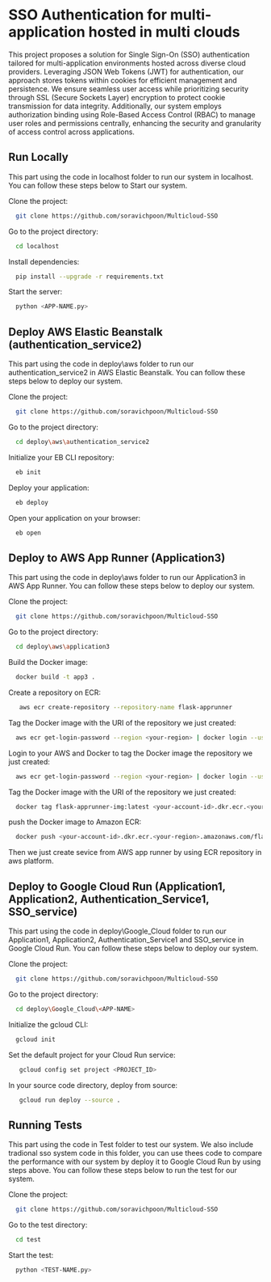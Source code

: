 # SSO Authentication for multi-application hosted in multi clouds
This project proposes a solution for Single Sign-On (SSO) authentication tailored for multi-application environments hosted across diverse cloud providers. Leveraging JSON Web Tokens (JWT) for authentication, our approach stores tokens within cookies for efficient management and persistence. We ensure seamless user access while prioritizing security through SSL (Secure Sockets Layer) encryption to protect cookie transmission for data integrity. Additionally, our system employs authorization binding using Role-Based Access Control (RBAC) to manage user roles and permissions centrally, enhancing the security and granularity of access control across applications.



## Run Locally
This part using the code in localhost folder to run our system in localhost. You can follow these steps below to Start our system.

Clone the project:

```bash
  git clone https://github.com/soravichpoon/Multicloud-SSO
```

Go to the project directory:

```bash
  cd localhost
```

Install dependencies:

```bash
  pip install --upgrade -r requirements.txt
```

Start the server:

```bash
  python <APP-NAME.py>
```


## Deploy AWS Elastic Beanstalk (authentication_service2)
This part using the code in deploy\aws folder to run our authentication_service2 in AWS Elastic Beanstalk. You can follow these steps below to deploy our system.

Clone the project:

```bash
  git clone https://github.com/soravichpoon/Multicloud-SSO
```

Go to the project directory:

```bash
  cd deploy\aws\authentication_service2
```
Initialize your EB CLI repository:

```bash
  eb init
```

Deploy your application:

```bash
  eb deploy
```
Open your application on your browser:

```bash
  eb open
```


## Deploy to AWS App Runner (Application3)
This part using the code in deploy\aws folder to run our Application3 in AWS App Runner. You can follow these steps below to deploy our system.

Clone the project:

```bash
  git clone https://github.com/soravichpoon/Multicloud-SSO
```

Go to the project directory:

```bash
  cd deploy\aws\application3
```
Build the Docker image:

```bash
  docker build -t app3 .
```

Create a repository on ECR:

```bash
   aws ecr create-repository --repository-name flask-apprunner
```
Tag the Docker image with the URI of the repository we just created:

```bash
  aws ecr get-login-password --region <your-region> | docker login --username AWS --password-stdin <your-account-id>.dkr.ecr.<your-region>.amazonaws.com
```
Login to your AWS and Docker to tag the Docker image the repository we just created:

```bash
  aws ecr get-login-password --region <your-region> | docker login --username AWS --password-stdin <your-account-id>.dkr.ecr.<your-region>.amazonaws.com
```
Tag the Docker image with the URI of the repository we just created:

```bash
  docker tag flask-apprunner-img:latest <your-account-id>.dkr.ecr.<your-region>.amazonaws.com/flask-apprunner:latest
```
push the Docker image to Amazon ECR:

```bash
  docker push <your-account-id>.dkr.ecr.<your-region>.amazonaws.com/flask-apprunner:latest
```
Then we just create sevice from AWS app runner by using ECR repository in aws platform.
## Deploy to Google Cloud Run (Application1, Application2, Authentication_Service1, SSO_service)
This part using the code in deploy\Google_Cloud folder to run our Application1, Application2, Authentication_Service1 and SSO_service in Google Cloud Run. You can follow these steps below to deploy our system.

Clone the project:

```bash
  git clone https://github.com/soravichpoon/Multicloud-SSO
```

Go to the project directory:

```bash
  cd deploy\Google_Cloud\<APP-NAME>
```
Initialize the gcloud CLI:

```bash
  gcloud init
```

Set the default project for your Cloud Run service:

```bash
   gcloud config set project <PROJECT_ID>
```

In your source code directory, deploy from source:

```bash
   gcloud run deploy --source .
```
## Running Tests
This part using the code in Test folder to test our system. We also include tradional sso system code in this folder, you can use thees code to compare the performance with our system by deploy it to Google Cloud Run by using steps above. You can follow these steps below to run the test for our system.

Clone the project:

```bash
  git clone https://github.com/soravichpoon/Multicloud-SSO
```

Go to the test directory:

```bash
  cd test
```

Start the test:

```bash
  python <TEST-NAME.py>
```